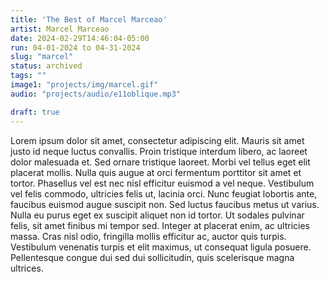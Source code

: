 ```yaml
---
title: 'The Best of Marcel Marceao'
artist: Marcel Marceao
date: 2024-02-29T14:46:04-05:00
run: 04-01-2024 to 04-31-2024
slug: "marcel"
status: archived
tags: ""
image1: "projects/img/marcel.gif"
audio: "projects/audio/e11oblique.mp3"

draft: true
---
```

Lorem ipsum dolor sit amet, consectetur adipiscing elit. Mauris sit amet justo id neque luctus convallis. Proin tristique interdum libero, ac laoreet dolor malesuada et. Sed ornare tristique laoreet. Morbi vel tellus eget elit placerat mollis. Nulla quis augue at orci fermentum porttitor sit amet et tortor. Phasellus vel est nec nisl efficitur euismod a vel neque. Vestibulum vel felis commodo, ultricies felis ut, lacinia orci. Nunc feugiat lobortis ante, faucibus euismod augue suscipit non. Sed luctus faucibus metus ut varius. Nulla eu purus eget ex suscipit aliquet non id tortor. Ut sodales pulvinar felis, sit amet finibus mi tempor sed. Integer at placerat enim, ac ultricies massa. Cras nisl odio, fringilla mollis efficitur ac, auctor quis turpis. Vestibulum venenatis turpis et elit maximus, ut consequat ligula posuere. Pellentesque congue dui sed dui sollicitudin, quis scelerisque magna ultrices.